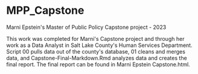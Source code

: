 # MPP_Capstone

Marni Epstein's Master of Public Policy Capstone project - 2023

This work was completed for Marni's Capstone project and through her work as a Data Analyst in Salt Lake County's Human Services Department. Script 00 pulls data out of the county's database, 01 cleans and merges data, and Capstone-Final-Markdown.Rmd analyzes data and creates the final report. The final report can be found in Marni Epstein Capstone.html.
